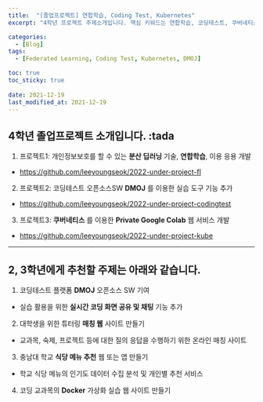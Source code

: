 ```yaml
---
title:  "[졸업프로젝트] 연합학습, Coding Test, Kubernetes"
excerpt: "4학년 프로젝트 주제소개입니다. 핵심 키워드는 연합학습, 코딩테스트, 쿠버네티스입니다. "

categories:
  - [Blog]
tags:
  - [Federated Learning, Coding Test, Kubernetes, DMOJ]

toc: true
toc_sticky: true
 
date: 2021-12-19
last_modified_at: 2021-12-19
---
```


## 4학년 졸업프로젝트 소개입니다. :tada 

1. 프로젝트1: 개인정보보호를 할 수 있는 __분산 딥러닝__ 기술, __연합학습__, 이용 응용 개발
  * <https://github.com/leeyoungseok/2022-under-project-fl>

2. 프로젝트2: 코딩테스트 오픈소스SW __DMOJ__ 를 이용한 실습 도구 기능 추가
  * <https://github.com/leeyoungseok/2022-under-project-codingtest>

3. 프로젝트3: __쿠버네티스__ 를 이용한 __Private Google Colab__ 웹 서비스 개발
  * <https://github.com/leeyoungseok/2022-under-project-kube>


*** 

##  2, 3학년에게 추천할 주제는 아래와 같습니다. 

1. 코딩테스트 플랫폼 __DMOJ__ 오픈소스 SW 기여
  * 실습 활용을 위한 __실시간 코딩 화면 공유 및 채팅__ 기능 추가

2. 대학생을 위한 튜터링 __매칭 웹__ 사이트 만들기
  * 교과목, 숙제, 프로젝트 등에 대한 질의 응답을 수행하기 위한 온라인 매칭 사이트 

3. 충남대 학교 __식당 메뉴 추천__ 웹 또는 앱 만들기
  * 학교 식당 메뉴의 인기도 데이터 수집 분석 및 개인별 추천 서비스

4. 코딩 교과목의 __Docker__ 가상화 실습 웹 사이트 만들기